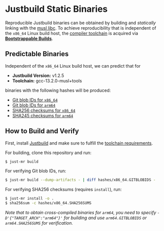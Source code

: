 # Justbuild Static Binaries

Reproducible Justbuild binaries can be obtained by building and *statically*
linking with the [musl libc](https://musl.libc.org/). To achieve reproducibility
that is independent of the `x86_64` Linux build host, the
[compiler toolchain](https://github.com/just-buildsystem/bootstrappable-toolchain)
is acquired via [**Bootstrappable Builds**](https://bootstrappable.org/).

## Predictable Binaries

Independent of the `x86_64` Linux build host, we can predict that for

- **Justbuild Version:** v1.2.5
- **Toolchain:** gcc-13.2.0-musl+tools

binaries with the following hashes will be produced:

- [Git blob IDs for `x86_64`](hashes/x86_64.GITBLOBIDS)
- [Git blob IDs for `arm64`](hashes/arm64.GITBLOBIDS)
- [SHA256 checksums for `x86_64`](hashes/x86_64.SHA256SUMS)
- [SHA245 checksums for `arm64`](hashes/arm64.SHA256SUMS)

## How to Build and Verify

First, install [Justbuild](https://github.com/just-buildsystem/justbuild) and
make sure to fulfill the
[toolchain requirements](https://github.com/just-buildsystem/bootstrappable-toolchain#initial-requirements).

For building, clone this repository and run:

``` sh
$ just-mr build
```

For verifying Git blob IDs, run:

``` sh
$ just-mr build --dump-artifacts - | diff hashes/x86_64.GITBLOBIDS -
```

For verifying SHA256 checksums (requires `install`), run:

``` sh
$ just-mr install -o .
$ sha256sum -c hashes/x86_64.SHA256SUMS
```

*Note that to obtain cross-compiled binaries for `arm64`, you need to specify
`-D'{"TARGET_ARCH":"arm64"}'` for building and use `arm64.GITBLOBIDS` or
`arm64.SHA256SUMS` for verification.*
